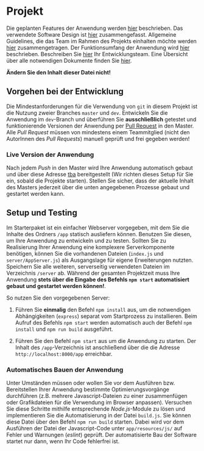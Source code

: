 # Projekt

Die geplanten Features der Anwendung werden [hier](./docs/Features.md) beschrieben. Das verwendete Software Design ist [hier](./docs/Design.md) zusammengefasst. Allgemeine Guidelines, die das Team im Rahmen des Projekts einhalten möchte werden [hier](./docs/Guidelines.md) zusammengetragen. Der Funktionsumfang der Anwendung wird [hier](./docs/Description.md) beschrieben. Beschreiben Sie [hier](./docs/Team.md) Ihr Entwicklungsteam. Eine Übersicht über alle notwendigen Dokumente finden Sie [hier](./docs/Readme.md).

**Ändern Sie den Inhalt dieser Datei nicht!**

## Vorgehen bei der Entwicklung

Die Mindestanforderungen für die Verwendung von `git` in diesem Projekt ist die Nutzung zweier Branches `master` und `dev`. Entwickeln Sie die Anwendung im `dev`-Branch und überführen Sie **ausschließlich** getestet und funktionierende Versionen der Anwendung per [Pull Request](https://docs.github.com/en/github/collaborating-with-issues-and-pull-requests/about-pull-requests) in den Master. Alle *Pull Request* müssen von mindestens einem Teammitglied (nicht den AutorInnen des *Pull Requests*) manuell geprüft und frei gegeben werden!

### Live Version der Anwendung

Nach jedem *Push* in den Master wird Ihre Anwendung automatisch gebaut und über diese Adresse [tba](tba) bereitgestellt (Wir richten dieses Setup für Sie ein, sobald die Projekte starten). Stellen Sie sicher, dass der aktuelle Inhalt des Masters jederzeit über die unten angegebenen Prozesse gebaut und gestartet werden kann. 

## Setup und Testing

Im Starterpaket ist ein einfacher Webserver vorgegeben, mit dem Sie die Inhalte des Ordners `/app` statisch ausliefern können. Benutzen Sie diesen, um Ihre Anwendung zu entwickeln und zu testen. Sollten Sie zu Realisierung Ihrer Anwendung eine komplexere Serverkomponente benötigen, können Sie die vorhandenen Dateien (`index.js` und `server/AppServer.js`) als Ausgangslage für eigene Erweiterungen nutzten. Speichern Sie alle weiteren, serverseitig verwendeten Dateien im Verzeichnis `/server` ab. Während der gesamten Projektzeit muss Ihre Anwendung **stets über die Eingabe des Befehls `npm start` automatisiert gebaut und gestartet werden können!**.

So nutzen Sie den vorgegebenen Server:

1. Führen Sie **einmalig** den Befehl `npm install` aus, um die notwendigen Abhängigkeiten (`express`) separat vom Startprozess zu installieren. Beim Aufruf des Befehls `npm start` werden automatisch auch der Befehl `npm install` und `npm run build` ausgeführt.

2. Führen Sie den Befehl `npm start` aus um die Anwendung zu starten. Der Inhalt des `/app`-Verzeichnis ist anschließend über die die Adresse `http://localhost:8000/app` erreichbar.

### Automatisches Bauen der Anwendung

Unter Umständen müssen oder wollen Sie vor dem Ausführen bzw. Bereitstellen Ihrer Anwendung bestimmte Optimierungsvorgänge durchführen (z.B. mehrere Javascript-Dateien zu einer zusammenfügen oder Grafikdateien für die Verwendung im Browser anpassen). Versuchen Sie diese Schritte mithilfe entsprechende *Node.js*-Module zu lösen und implementieren Sie die Automatisierung in der Datei `build.js`. Sie können diese Datei über den Befehl `npm run build` starten. Dabei wird vor dem Ausführen der Datei der Javascript-Code unter `app/resources/js/` auf Fehler und Warnungen (*eslint*) geprüft. Der automatisierte Bau der Software startet nur dann, wenn Ihr Code fehlerfrei ist.
